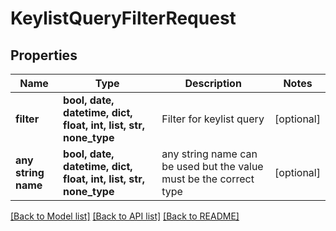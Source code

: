 # KeylistQueryFilterRequest


## Properties
Name | Type | Description | Notes
------------ | ------------- | ------------- | -------------
**filter** | **bool, date, datetime, dict, float, int, list, str, none_type** | Filter for keylist query | [optional] 
**any string name** | **bool, date, datetime, dict, float, int, list, str, none_type** | any string name can be used but the value must be the correct type | [optional]

[[Back to Model list]](../README.md#documentation-for-models) [[Back to API list]](../README.md#documentation-for-api-endpoints) [[Back to README]](../README.md)


